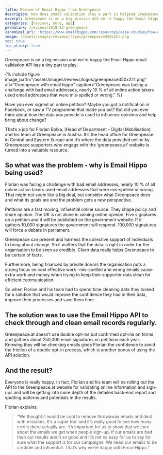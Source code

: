 ```yaml
---
title: Review of Email Hippo from Greenpeace
descripion: How does email validation play a part in helping Greenpeace make the world a better place?
excerpt: Greenpeace is on a big mission and we’re happy the Email Hippo email validation API has a tiny part to play.
categories: [reviews, more, api]
permalink: /reviews/2018-12-greenpeace
canonical_url: 'https://www.emailhippo.com/resources/case-studies/how-does-email-validation-play-a-part-in-helping-greenpeace-make-the-world-a-better-place/'
image: /assets/images/reviews/logos/greenpeace350x221.png
toc: true
toc_sticky: true
---
```


<div><i class="fas fa-star" style="color:gold"></i><i class="fas fa-star" style="color:gold"></i><i class="fas fa-star" style="color:gold"></i><i class="fas fa-star" style="color:gold"></i><i class="fas fa-star" style="color:gold"></i></div>

Greenpeace is on a big mission and we’re happy the Email Hippo email validation API has a tiny part to play.

{% include figure image_path="/assets/images/reviews/logos/greenpeace350x221.png" alt="Greenpeace with email hippo" caption="Greenpeace was facing a challenge with bad email addresses, nearly 10 % of all online action takers used email addresses that were mis-spelled or wrong." %}

Have you ever signed an online petition? Maybe you got a notification in Facebook, or saw a TV programme that made you act? But did you ever think about how the data you provide is used to influence opinions and help bring about change?

That’s a job for Florian Bolka, (Head of Department - Digital Mobilisation) and his team at Greenpeace in Austria. It’s the head office for Greenpeace in Central and Eastern Europe and it’s where the data provided online by Greenpeace supporters who engage with the ‘greenpeace.at’ website is turned into a valuable resource.

## So what was the problem - why is Email Hippo being used?
Florian was facing a challenge with bad email addresses, nearly 10 % of all online action takers used email addresses that were mis-spelled or wrong. That might not seem like a big deal, but consider what Greenpeace does and what its goals are and the problem gets a new perspective.

Petitions are a fast moving, influential online source. They shape policy and share opinion. The UK is not alone in valuing online opinion. Five signatures on a petition and it will be published on the government website. If it gathers 10,000 signatures the government will respond. 100,000 signatures will force a debate in parliament.

Greenpeace can present and harness the collective support of individuals to bring about change. So it matters that the data is right in order for the organisation to be seen as credible. Clean data really helps Greenpeace to be certain of facts.

Furthermore, being financed by private donors the organisation puts a strong focus on cost effective work –mis-spelled and wrong emails cause extra work and money when trying to keep their supporter data clean for efficient communication.

So when Florian and his team had to spend time cleaning data they looked for a solution that would improve the confidence they had in their data, improve their processes and save them time.

## The solution was to use the Email Hippo API to check through and clean email records regularly. 
Greenpeace.at doesn’t use double opt-ins but confirmed opt-ins on forms and gathers about 250,000 email signatures on petitions each year. Knowing they will be checking emails gives Florian the confidence to avoid the friction of a double opt-in process, which is another bonus of using the API solution.

## And the result?
Everyone is really happy. In fact, Florian and his team will be rolling out the API to the Greenpeace.at website for validating online information and sign-ups and will be getting into more depth of the detailed back-end report and spotting patterns and potentials in the results.

Florian explains; 
> “We thought it would be cool to remove throwaway emails and deal with mistakes. It’s a super tool and it’s really good to see how many errors there actually are. It’s important for us to show that we care about the emails we get when people sign-up. If our emails are bad then our results aren’t so good and it’s not so easy for us to say for sure what the support is for our campaigns. We need our emails to be credible and influential. That’s why we’re happy with Email Hippo.”

